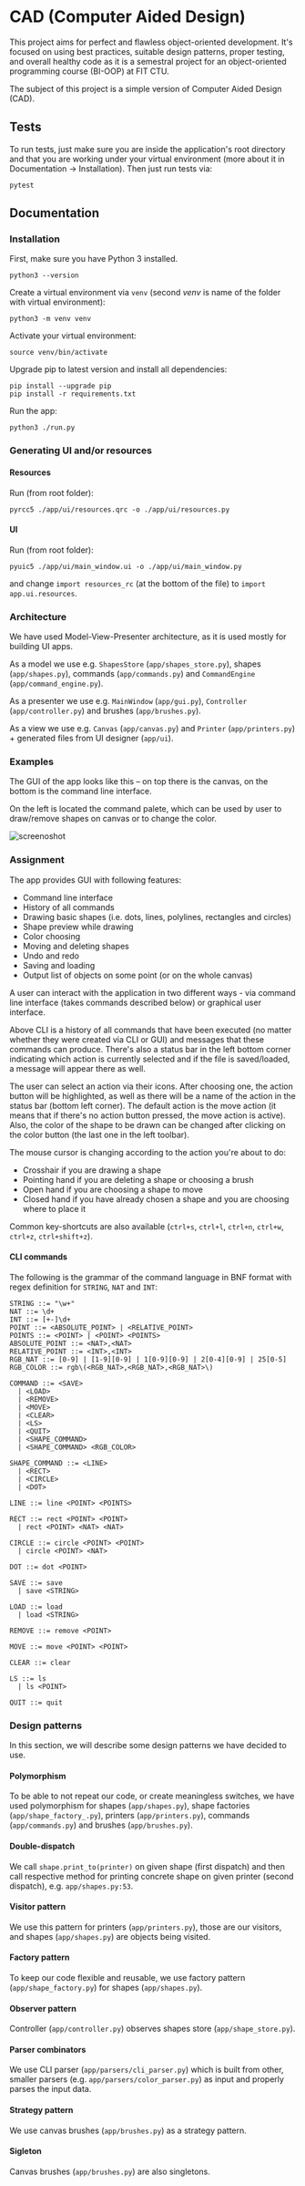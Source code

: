 # CAD (Computer Aided Design)

This project aims for perfect and flawless object-oriented development. It's focused on using best practices, suitable design patterns, proper testing, and overall healthy code as it is a semestral project for an object-oriented programming course (BI-OOP) at FIT CTU.

The subject of this project is a simple version of Computer Aided Design (CAD).

## Tests

To run tests, just make sure you are inside the application's root directory and that you are working under your virtual environment (more about it in Documentation -> Installation). Then just run tests via:

```shell
pytest
```

## Documentation

### Installation

First, make sure you have Python 3 installed.

```shell
python3 --version
```

Create a virtual environment via `venv` (second *venv* is name of the folder with virtual environment):

```shell
python3 -m venv venv
```

Activate your virtual environment:

```shell
source venv/bin/activate
```

Upgrade pip to latest version and install all dependencies:

```shell
pip install --upgrade pip
pip install -r requirements.txt
```

Run the app:

```shell
python3 ./run.py
```

### Generating UI and/or resources

#### Resources

Run (from root folder):

```shell
pyrcc5 ./app/ui/resources.qrc -o ./app/ui/resources.py
```

#### UI

Run (from root folder):

```shell
pyuic5 ./app/ui/main_window.ui -o ./app/ui/main_window.py
```

and change `import resources_rc` (at the bottom of the file) to `import app.ui.resources`.

### Architecture

We have used Model-View-Presenter architecture, as it is used mostly for building UI apps.

As a model we use e.g. `ShapesStore` (`app/shapes_store.py`), shapes (`app/shapes.py`), commands (`app/commands.py`) and `CommandEngine` (`app/command_engine.py`).

As a presenter we use e.g. `MainWindow` (`app/gui.py`), `Controller` (`app/controller.py`) and brushes (`app/brushes.py`).

As a view we use e.g. `Canvas` (`app/canvas.py`) and `Printer` (`app/printers.py`) + generated files from UI designer (`app/ui`).

### Examples

The GUI of the app looks like this – on top there is the canvas, on the bottom is the command line interface.

On the left is located the command palete, which can be used by user to draw/remove shapes on canvas or to change the color.

![screenoshot](screenshot.png)

### Assignment

The app provides GUI with following features:

* Command line interface
* History of all commands
* Drawing basic shapes (i.e. dots, lines, polylines, rectangles and circles)
* Shape preview while drawing
* Color choosing
* Moving and deleting shapes
* Undo and redo
* Saving and loading
* Output list of objects on some point (or on the whole canvas)

A user can interact with the application in two different ways - via command line interface (takes commands described below) or graphical user interface.

Above CLI is a history of all commands that have been executed (no matter whether they were created via CLI or GUI) and messages that these commands can produce. There's also a status bar in the left bottom corner indicating which action is currently selected and if the file is saved/loaded, a message will appear there as well.

The user can select an action via their icons. After choosing one, the action button will be highlighted, as well as there will be a name of the action in the status bar (bottom left corner). The default action is the move action (it means that if there's no action button pressed, the move action is active). Also, the color of the shape to be drawn can be changed after clicking on the color button (the last one in the left toolbar).

The mouse cursor is changing according to the action you're about to do:

* Crosshair if you are drawing a shape
* Pointing hand if you are deleting a shape or choosing a brush
* Open hand if you are choosing a shape to move
* Closed hand if you have already chosen a shape and you are choosing where to place it

Common key-shortcuts are also available (`ctrl+s`, `ctrl+l`, `ctrl+n`, `ctrl+w`, `ctrl+z`, `ctrl+shift+z`).

#### CLI commands

The following is the grammar of the command language in BNF format with regex definition for `STRING`, `NAT` and `INT`:

```
STRING ::= "\w+"
NAT ::= \d+
INT ::= [+-]\d+ 
POINT ::= <ABSOLUTE_POINT> | <RELATIVE_POINT>
POINTS ::= <POINT> | <POINT> <POINTS> 
ABSOLUTE_POINT ::= <NAT>,<NAT>
RELATIVE_POINT ::= <INT>,<INT>
RGB_NAT ::= [0-9] | [1-9][0-9] | 1[0-9][0-9] | 2[0-4][0-9] | 25[0-5]
RGB_COLOR ::= rgb\(<RGB_NAT>,<RGB_NAT>,<RGB_NAT>\)

COMMAND ::= <SAVE> 
  | <LOAD> 
  | <REMOVE> 
  | <MOVE> 
  | <CLEAR> 
  | <LS> 
  | <QUIT>
  | <SHAPE_COMMAND> 
  | <SHAPE_COMMAND> <RGB_COLOR>

SHAPE_COMMAND ::= <LINE> 
  | <RECT>
  | <CIRCLE> 
  | <DOT>

LINE ::= line <POINT> <POINTS>

RECT ::= rect <POINT> <POINT>
  | rect <POINT> <NAT> <NAT>

CIRCLE ::= circle <POINT> <POINT>
  | circle <POINT> <NAT>

DOT ::= dot <POINT>

SAVE ::= save
  | save <STRING>

LOAD ::= load 
  | load <STRING>

REMOVE ::= remove <POINT>

MOVE ::= move <POINT> <POINT>

CLEAR ::= clear

LS ::= ls
  | ls <POINT>

QUIT ::= quit
```


### Design patterns

In this section, we will describe some design patterns we have decided to use.

#### Polymorphism

To be able to not repeat our code, or create meaningless switches, we have used polymorphism for shapes (`app/shapes.py`), shape factories (`app/shape_factory_.py`), printers (`app/printers.py`), commands (`app/commands.py`) and brushes (`app/brushes.py`).

#### Double-dispatch

We call `shape.print_to(printer)` on given shape (first dispatch) and then call respective method for printing concrete shape on given printer (second dispatch), e.g. `app/shapes.py:53`.

#### Visitor pattern

We use this pattern for printers (`app/printers.py`), those are our visitors, and shapes (`app/shapes.py`) are objects being visited.

#### Factory pattern

To keep our code flexible and reusable, we use factory pattern (`app/shape_factory.py`) for shapes (`app/shapes.py`).

#### Observer pattern

Controller (`app/controller.py`) observes shapes store (`app/shape_store.py`).

#### Parser combinators

We use CLI parser (`app/parsers/cli_parser.py`) which is built from other, smaller parsers (e.g. `app/parsers/color_parser.py`) as input and properly parses the input data.

#### Strategy pattern

We use canvas brushes (`app/brushes.py`) as a strategy pattern.

#### Sigleton

Canvas brushes (`app/brushes.py`) are also singletons.
